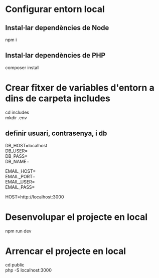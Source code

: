 # Configurar entorn local
## Instal·lar dependències de Node
npm i

## Instal·lar dependències de PHP
composer install

# Crear fitxer de variables d'entorn a dins de carpeta includes
cd includes\
mkdir .env

## definir usuari, contrasenya, i db
DB_HOST=localhost\
DB_USER=\
DB_PASS=\
DB_NAME=

EMAIL_HOST=\
EMAIL_PORT=\
EMAIL_USER=\
EMAIL_PASS=

HOST=http://localhost:3000

# Desenvolupar el projecte en local
npm run dev

# Arrencar el projecte en local
cd public\
php -S localhost:3000